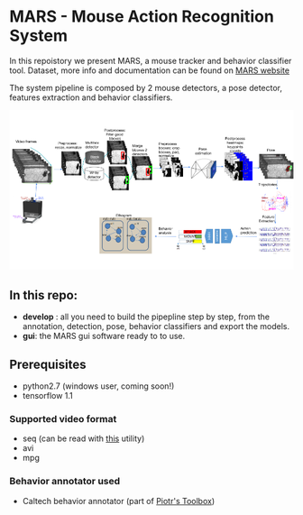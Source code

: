 # MARS - Mouse Action Recognition System

In this repoistory we present MARS, a mouse tracker and behavior classifier tool.
Dataset, more info and documentation can be found on [MARS website](http://www.vision.caltech.edu/~segalinc)

The system pipeline is composed by 2 mouse detectors, a pose detector, features extraction and behavior classifiers.

![pipeline](https://github.com/cristinasegalin/MARS/blob/master/pipeline.png)

## In this repo:

- **develop** : all you need to build the pipepline step by step, from the annotation, detection, pose, behavior classifiers
and export the models.
- **gui**: the MARS gui software ready to to use.

## Prerequisites

- python2.7 (windows user, coming soon!)
- tensorflow 1.1

### Supported video format

- seq (can be read with [this](https://github.com/cristinasegalin/MARS/tree/master/develop/seqIo.py) utility)
- avi
- mpg

### Behavior annotator used

- Caltech behavior annotator (part of [Piotr's Toolbox](https://pdollar.github.io/toolbox/))

